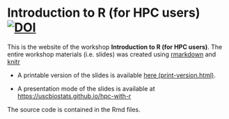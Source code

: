 # Introduction to R (for HPC users) [![DOI](https://zenodo.org/badge/142945922.svg)](https://zenodo.org/badge/latestdoi/142945922)



This is the website of the workshop **Introduction to R (for HPC users)**. The
entire workshop materials (i.e. slides) was created using
[rmarkdown](https://cran.r-project.org/package=rmarkdown) and 
[knitr](https://cran.r-project.org/package=knitr)

*   A printable version of the slides is available [here (print-version.html)](https://cdn.rawgit.com/USCbiostats/hpc-with-r/326cc5dc/print-version.html).

*   A presentation mode of the slides is available at https://uscbiostats.github.io/hpc-with-r


The source code is contained in the Rmd files.
